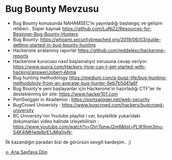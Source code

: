 # Bug Bounty Mevzusu
  - Bug Bounty konusunda NAHAMSEC'in yayınladığı başlangıç ve gelişim rehberi.. Süper kaynak https://github.com/LuNiZz/Resources-for-Beginner-Bug-Bounty-Hunters  
  - Bug Bounty: https://whoami.securitybreached.org/2019/06/03/guide-getting-started-in-bug-bounty-hunting  
  - Hackerone sıralanmış raporlar https://github.com/reddelexc/hackerone-reports  
  - Hackerone kurucusu nasıl başlamalıyız sorusuna cevap veriyor: https://www.quora.com/Hackers-How-can-I-get-started-with-hacking/answer/Jobert-Abma  
  - Bug hunting methodology https://medium.com/a-bugz-life/bug-hunting-methodology-from-an-average-bug-hunter-6eb7b5d41a6f  
  - Bug Bounty'e yeni başlayanlar için Hackerone'ın hazırladığı CTF'ler ile desteklenmiş bir site: https://www.hacker101.com  
  - PortSwigger in Akademisi : https://portswigger.net/web-security  
  - BugCrowd Univeristy :  https://www.bugcrowd.com/hackers/bugcrowd-university  
  - BC University'nin Youtube playlist i var, boylelikle yukaridaki dokumanlari video halinde izleyebilirsin : https://www.youtube.com/watch?v=OVr7pnwJ2m8&list=PLIK9nm3mu-S4K4jMHwtplbrE1JMg0jyN-  
  
  İlk kazandığın paradan bizi de görürsün sevgili kardeşim.. ;)  

[← Ana Sayfaya Dön](https://github.com/LuNiZz/siber-guvenlik-sss)